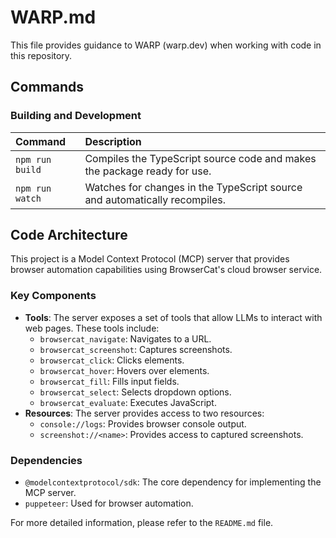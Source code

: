 # WARP.md

This file provides guidance to WARP (warp.dev) when working with code in this repository.

## Commands

### Building and Development

| Command | Description |
| :--- | :--- |
| `npm run build` | Compiles the TypeScript source code and makes the package ready for use. |
| `npm run watch` | Watches for changes in the TypeScript source and automatically recompiles. |

## Code Architecture

This project is a Model Context Protocol (MCP) server that provides browser automation capabilities using BrowserCat's cloud browser service.

### Key Components

*   **Tools**: The server exposes a set of tools that allow LLMs to interact with web pages. These tools include:
    *   `browsercat_navigate`: Navigates to a URL.
    *   `browsercat_screenshot`: Captures screenshots.
    *   `browsercat_click`: Clicks elements.
    *   `browsercat_hover`: Hovers over elements.
    *   `browsercat_fill`: Fills input fields.
    *   `browsercat_select`: Selects dropdown options.
    *   `browsercat_evaluate`: Executes JavaScript.
*   **Resources**: The server provides access to two resources:
    *   `console://logs`: Provides browser console output.
    *   `screenshot://<name>`: Provides access to captured screenshots.

### Dependencies

*   `@modelcontextprotocol/sdk`: The core dependency for implementing the MCP server.
*   `puppeteer`: Used for browser automation.

For more detailed information, please refer to the `README.md` file.
